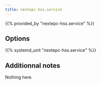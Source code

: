 ```yaml
---
title: nextepc-hss.service
---
```


{{% provided_by "nextepc-hss.service" %}}

## Options

{{% systemd_unit "nextepc-hss.service" %}}

## Additionnal notes

Nothing here.